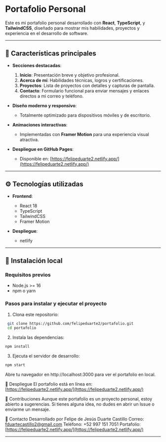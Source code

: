 # Portafolio Personal

Este es mi portafolio personal desarrollado con **React**, **TypeScript**, y **TailwindCSS**, diseñado para mostrar mis habilidades, proyectos y experiencia en el desarrollo de software.

---

## 🌟 Características principales

- **Secciones destacadas**:
  1. **Inicio**: Presentación breve y objetivo profesional.
  2. **Acerca de mí**: Habilidades técnicas, logros y certificaciones.
  3. **Proyectos**: Lista de proyectos con detalles y capturas de pantalla.
  4. **Contacto**: Formulario funcional para enviar mensajes y enlaces directos a mi correo y teléfono.

- **Diseño moderno y responsivo**:
  - Totalmente optimizado para dispositivos móviles y de escritorio.

- **Animaciones interactivas**:
  - Implementadas con **Framer Motion** para una experiencia visual atractiva.

- **Despliegue en GitHub Pages**:
  - Disponible en: [https://felipeduarte2.netlify.app/](https://felipeduarte2.netlify.app/)

---

## ⚙️ Tecnologías utilizadas

- **Frontend**:
  - React 18
  - TypeScript
  - TailwindCSS
  - Framer Motion

- **Despliegue**:
  - netlify

---

## 📂 Instalación local

### Requisitos previos
- Node.js >= 16
- npm o yarn

### Pasos para instalar y ejecutar el proyecto

1. Clona este repositorio:
  ```bash
   git clone https://github.com/felipeduarte2/portafolio.git
   cd portafolio
  ```

2. Instala las dependencias:

  ```bash
  npm install
  ```
3. Ejecuta el servidor de desarrollo:
  ```bash
  npm start
   ```
Abre tu navegador en http://localhost:3000 para ver el portafolio en local.



🚀 Despliegue
El portafolio está en línea en:
[https://felipeduarte2.netlify.app/](https://felipeduarte2.netlify.app/)

🤝 Contribuciones
Aunque este portafolio es un proyecto personal, estoy abierto a sugerencias. Si tienes alguna idea, no dudes en abrir un Issue o enviarme un mensaje.


📧 Contacto
Desarrollado por Felipe de Jesús Duarte Castillo
Correo: fduartecastillo2@gmail.com
Teléfono: +52 997 151 7051
Portafolio: [https://felipeduarte2.netlify.app/](https://felipeduarte2.netlify.app/)

---



